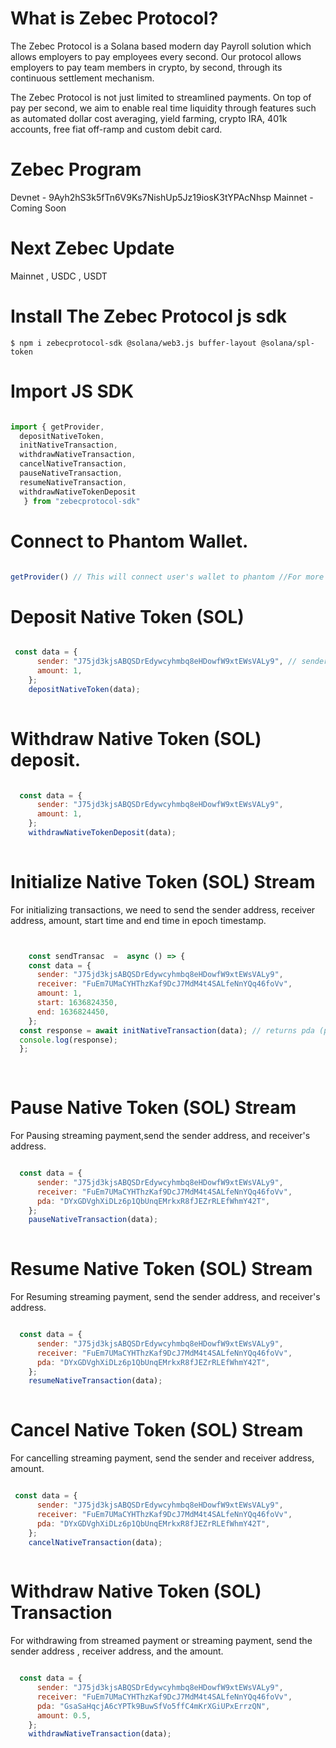 # What is Zebec Protocol?

The Zebec Protocol is a Solana based modern day Payroll solution which allows employers to pay employees every second. Our protocol allows employers to pay team members in crypto, by second, through its continuous settlement mechanism. 

The Zebec Protocol is not just limited to streamlined payments. On top of pay per second, we aim to enable real time liquidity through features such as automated dollar cost averaging, yield farming, crypto IRA,  401k accounts, free fiat off-ramp and custom debit card.

# Zebec Program

Devnet - 9Ayh2hS3k5fTn6V9Ks7NishUp5Jz19iosK3tYPAcNhsp
Mainnet - Coming Soon

# Next Zebec Update

Mainnet , USDC , USDT


# Install The Zebec Protocol js sdk 

`$ npm i zebecprotocol-sdk @solana/web3.js buffer-layout @solana/spl-token`

# Import JS SDK

```javascript

import { getProvider,
  depositNativeToken,
  initNativeTransaction,
  withdrawNativeTransaction,
  cancelNativeTransaction,
  pauseNativeTransaction,
  resumeNativeTransaction,
  withdrawNativeTokenDeposit
   } from "zebecprotocol-sdk"


```

# Connect to Phantom Wallet.

```javascript

getProvider() // This will connect user's wallet to phantom //For more info visit https://docs.phantom.app/

```


# Deposit Native Token (SOL)

```javascript

 const data = {
      sender: "J75jd3kjsABQSDrEdywcyhmbq8eHDowfW9xtEWsVALy9", // sender defines owner wallet address from where token is deducted.
      amount: 1,
    };
    depositNativeToken(data);
    
```

# Withdraw Native Token (SOL) deposit.

```javascript

  const data = {
      sender: "J75jd3kjsABQSDrEdywcyhmbq8eHDowfW9xtEWsVALy9",
      amount: 1,
    };
    withdrawNativeTokenDeposit(data);
    
```


# Initialize Native Token (SOL) Stream

For initializing transactions, we need to send the sender address, receiver address, amount, start time and end time in epoch timestamp.

```javascript


    const sendTransac  =  async () => {
    const data = {
      sender: "J75jd3kjsABQSDrEdywcyhmbq8eHDowfW9xtEWsVALy9",
      receiver: "FuEm7UMaCYHThzKaf9DcJ7MdM4t4SALfeNnYQq46foVv",
      amount: 1,
      start: 1636824350,
      end: 1636824450,
    };
  const response = await initNativeTransaction(data); // returns pda (pda is needed for withdraw)
  console.log(response);
  };
  
  
```

# Pause Native Token (SOL) Stream

For Pausing streaming payment,send the sender address, and receiver's address.

```javascript

  const data = {
      sender: "J75jd3kjsABQSDrEdywcyhmbq8eHDowfW9xtEWsVALy9",
      receiver: "FuEm7UMaCYHThzKaf9DcJ7MdM4t4SALfeNnYQq46foVv",
      pda: "DYxGDVghXiDLz6p1QbUnqEMrkxR8fJEZrRLEfWhmY42T", 
    };
    pauseNativeTransaction(data);
    
```

# Resume Native Token (SOL) Stream

For Resuming streaming payment, send the sender address, and receiver's address.

```javascript

  const data = {
      sender: "J75jd3kjsABQSDrEdywcyhmbq8eHDowfW9xtEWsVALy9",
      receiver: "FuEm7UMaCYHThzKaf9DcJ7MdM4t4SALfeNnYQq46foVv",
      pda: "DYxGDVghXiDLz6p1QbUnqEMrkxR8fJEZrRLEfWhmY42T",
    };
    resumeNativeTransaction(data);
    
  ```
# Cancel Native Token (SOL) Stream
For cancelling streaming payment, send the sender and receiver address, amount.

```javascript

 const data = {
      sender: "J75jd3kjsABQSDrEdywcyhmbq8eHDowfW9xtEWsVALy9",
      receiver: "FuEm7UMaCYHThzKaf9DcJ7MdM4t4SALfeNnYQq46foVv",
      pda: "DYxGDVghXiDLz6p1QbUnqEMrkxR8fJEZrRLEfWhmY42T",
    };
    cancelNativeTransaction(data);
    
  ```
 # Withdraw Native Token (SOL) Transaction

For withdrawing from streamed payment or streaming payment, send the sender address , receiver address, and the amount.

```javascript

  const data = {
      sender: "J75jd3kjsABQSDrEdywcyhmbq8eHDowfW9xtEWsVALy9",
      receiver: "FuEm7UMaCYHThzKaf9DcJ7MdM4t4SALfeNnYQq46foVv",
      pda: "GsaSaHqcjA6cYPTk9BuwSfVo5ffC4mKrXGiUPxErrzQN",
      amount: 0.5,
    };
    withdrawNativeTransaction(data);
    
  ```

